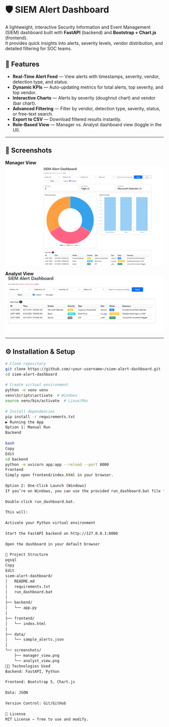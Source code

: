 # 🛡️ SIEM Alert Dashboard

A lightweight, interactive Security Information and Event Management (SIEM) dashboard built with **FastAPI** (backend) and **Bootstrap + Chart.js** (frontend).  
It provides quick insights into alerts, severity levels, vendor distribution, and detailed filtering for SOC teams.

## 🚀 Features
- **Real-Time Alert Feed** — View alerts with timestamps, severity, vendor, detection type, and status.
- **Dynamic KPIs** — Auto-updating metrics for total alerts, top severity, and top vendor.
- **Interactive Charts** — Alerts by severity (doughnut chart) and vendor (bar chart).
- **Advanced Filtering** — Filter by vendor, detection type, severity, status, or free-text search.
- **Export to CSV** — Download filtered results instantly.
- **Role-Based View** — Manager vs. Analyst dashboard view (toggle in the UI).

---

## 📸 Screenshots
**Manager View**  
![Manager View](screenshots/manager_view.png)  

**Analyst View**  
![Analyst View](screenshots/analyst_view.png)  

---

## ⚙️ Installation & Setup

```bash
# Clone repository
git clone https://github.com/<your-username>/siem-alert-dashboard.git
cd siem-alert-dashboard

# Create virtual environment
python -m venv venv
venv\Scripts\activate  # Windows
source venv/bin/activate  # Linux/Mac

# Install dependencies
pip install -r requirements.txt
▶️ Running the App
Option 1: Manual Run
Backend

bash
Copy
Edit
cd backend
python -m uvicorn app:app --reload --port 8000
Frontend
Simply open frontend/index.html in your browser.

Option 2: One-Click Launch (Windows)
If you’re on Windows, you can use the provided run_dashboard.bat file for a one-click startup:

Double-click run_dashboard.bat.

This will:

Activate your Python virtual environment

Start the FastAPI backend on http://127.0.0.1:8000

Open the dashboard in your default browser

📂 Project Structure
pgsql
Copy
Edit
siem-alert-dashboard/
│   README.md
│   requirements.txt
│   run_dashboard.bat
│
├── backend/
│   └── app.py
│
├── frontend/
│   └── index.html
│
├── data/
│   └── sample_alerts.json
│
└── screenshots/
    ├── manager_view.png
    └── analyst_view.png
👨‍💻 Technologies Used
Backend: FastAPI, Python

Frontend: Bootstrap 5, Chart.js

Data: JSON

Version Control: Git/GitHub

📜 License
MIT License — free to use and modify.